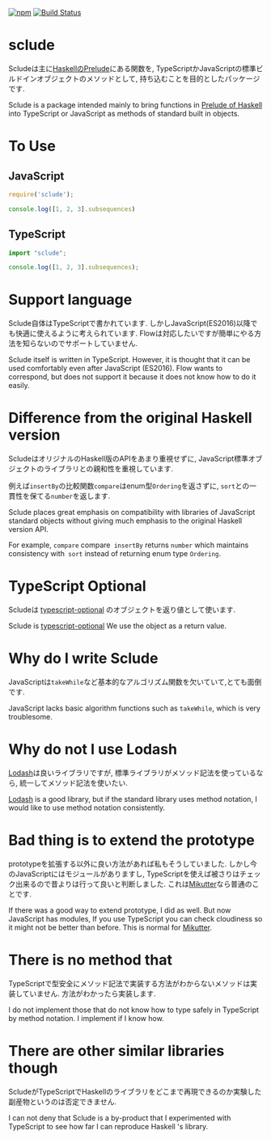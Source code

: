 [![npm](https://img.shields.io/npm/v/sclude.svg)](https://www.npmjs.com/package/sclude)
[![Build Status](https://travis-ci.org/ncaq/sclude.svg?branch=master)](https://travis-ci.org/ncaq/sclude)

# sclude

Scludeは主に[HaskellのPrelude](https://www.stackage.org/package/base)にある関数を,
TypeScriptかJavaScriptの標準ビルドインオブジェクトのメソッドとして,
持ち込むことを目的としたパッケージです.

Sclude is a package intended mainly to bring functions in
[Prelude of Haskell](https://www.stackage.org/package/base)
into TypeScript or JavaScript as methods of standard built in objects.

# To Use

## JavaScript

~~~js
require('sclude');

console.log([1, 2, 3].subsequences)
~~~

## TypeScript

~~~ts
import "sclude";

console.log([1, 2, 3].subsequences);
~~~

# Support language

Sclude自体はTypeScriptで書かれています.
しかしJavaScript(ES2016)以降でも快適に使えるように考えられています.
Flowは対応したいですが簡単にやる方法を知らないのでサポートしていません.

Sclude itself is written in TypeScript.
However, it is thought that it can be used comfortably even after JavaScript (ES2016).
Flow wants to correspond, but does not support it because it does not know how to do it easily.

# Difference from the original Haskell version

ScludeはオリジナルのHaskell版のAPIをあまり重視せずに,
JavaScript標準オブジェクトのライブラリとの親和性を重視しています.

例えば`insertBy`の比較関数`compare`はenum型`Ordering`を返さずに,
`sort`との一貫性を保てる`number`を返します.

Sclude places great emphasis on compatibility with libraries of JavaScript standard objects
without giving much emphasis to the original Haskell version API.

For example, `compare` compare` insertBy` returns `number` which maintains consistency
with` sort` instead of returning enum type `Ordering`.

# TypeScript Optional

Scludeは
[typescript-optional](https://www.npmjs.com/package/typescript-optional)
のオブジェクトを返り値として使います.

Sclude is [typescript-optional](https://www.npmjs.com/package/typescript-optional) We use the
object as a return value.

# Why do I write Sclude

JavaScriptは`takeWhile`など基本的なアルゴリズム関数を欠いていて,とても面倒です.

JavaScript lacks basic algorithm functions such as `takeWhile`, which is very troublesome.

# Why do not I use Lodash

[Lodash](https://lodash.com/)は良いライブラリですが,
標準ライブラリがメソッド記法を使っているなら,
統一してメソッド記法を使いたい.

[Lodash](https://lodash.com/) is a good library,
but if the standard library uses method notation,
I would like to use method notation consistently.

# Bad thing is to extend the prototype

prototypeを拡張する以外に良い方法があれば私もそうしていました.
しかし今のJavaScriptにはモジュールがありますし,
TypeScriptを使えば被さりはチェック出来るので昔よりは行って良いと判断しました.
これは[Mikutter](https://mikutter.hachune.net/)なら普通のことです.

If there was a good way to extend prototype, I did as well.
But now JavaScript has modules,
If you use TypeScript you can check cloudiness so it might not be better than before.
This is normal for [Mikutter](https://mikutter.hachune.net/).

# There is no method that

TypeScriptで型安全にメソッド記法で実装する方法がわからないメソッドは実装していません.
方法がわかったら実装します.

I do not implement those that do not know how to type safely in TypeScript by method notation.
I implement if I know how.

# There are other similar libraries though

ScludeがTypeScriptでHaskellのライブラリをどこまで再現できるのか実験した副産物というのは否定できません.

I can not deny that Sclude is a by-product that I experimented with TypeScript to see how far I can reproduce Haskell 's library.
